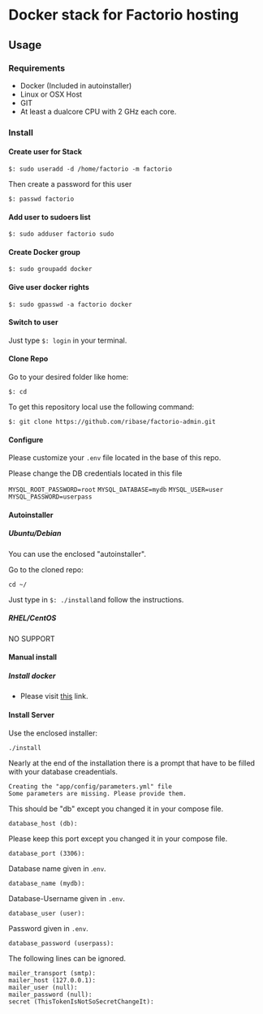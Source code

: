 # Docker stack for Factorio hosting

## Usage

### Requirements

- Docker (Included in autoinstaller)
- Linux or OSX Host
- GIT
- At least a dualcore CPU with 2 GHz each core.

### Install

#### Create user for Stack

`$: sudo useradd -d /home/factorio -m factorio`

Then create a password for this user

`$: passwd factorio`

#### Add user to sudoers list

`$: sudo adduser factorio sudo`

#### Create Docker group

`$: sudo groupadd docker`

#### Give user docker rights 

`$: sudo gpasswd -a factorio docker`


#### Switch to user

Just type `$: login` in your terminal.

#### Clone Repo
Go to your desired folder like home:

`$: cd`

To get this repository local use the following command:

`$: git clone https://github.com/ribase/factorio-admin.git`

#### Configure

Please customize your `.env` file located in the base of this repo.

Please change the DB credentials located in this file

`MYSQL_ROOT_PASSWORD=root`
`MYSQL_DATABASE=mydb`
`MYSQL_USER=user`
`MYSQL_PASSWORD=userpass`

#### Autoinstaller

##### Ubuntu/Debian

You can use the enclosed "autoinstaller".

Go to the cloned repo:

`cd ~/`

Just type in `$: ./install`and follow the instructions.


##### RHEL/CentOS

NO SUPPORT

#### Manual install

##### Install docker

- Please visit [this](https://docs.docker.com/engine/installation/) link.

#### Install Server

Use the enclosed installer:

`./install`

Nearly at the end of the installation there is a prompt that have to be filled with your database creadentials.


```
Creating the "app/config/parameters.yml" file
Some parameters are missing. Please provide them.
``` 
 
This should be "db" except you changed it in your compose file.

`database_host (db):` 

Please keep this port except you changed it in your compose file.

`database_port (3306): `

Database name given in .`env`.

`database_name (mydb): `

Database-Username given in `.env`.

`database_user (user): `

Password given in `.env`.

`database_password (userpass):`


The following lines can be ignored.
``` 
mailer_transport (smtp): 
mailer_host (127.0.0.1): 
mailer_user (null): 
mailer_password (null): 
secret (ThisTokenIsNotSoSecretChangeIt):
```


